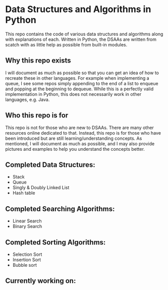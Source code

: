 # Data Structures and Algorithms in Python

This repo contains the code of various data structures and algorithms along with explanations of each. 
Written in Python, the DSAAs are written from scatch with as little help as possible from
built-in modules. 

## Why this repo exists
I will document as much as possible so that you can get an idea of how to recreate these in other languages.
For example when implementing a queue, I see some repos simply appending to the end of a list to enqueue and popping 
at the beginning to dequeue. While this is a perfectly valid implementation in Python, this does not necessarily work in other
languages, e.g. Java. 

## Who this repo is for
This repo is not for those who are new to DSAAs. There are many other resources online dedicated to that. Instead, this repo is for those who have been introduced but are still learning/understanding concepts. As mentioned, I will document as much as possible, and I may also provide pictures and examples to help you understand the concepts better.

## Completed Data Structures:
- Stack
- Queue
- Singly & Doubly Linked List
- Hash table

## Completed Searching Algorithms:
- Linear Search
- Binary Search

## Completed Sorting Algorithms:
- Selection Sort
- Insertion Sort
- Bubble sort

## Currently working on:
